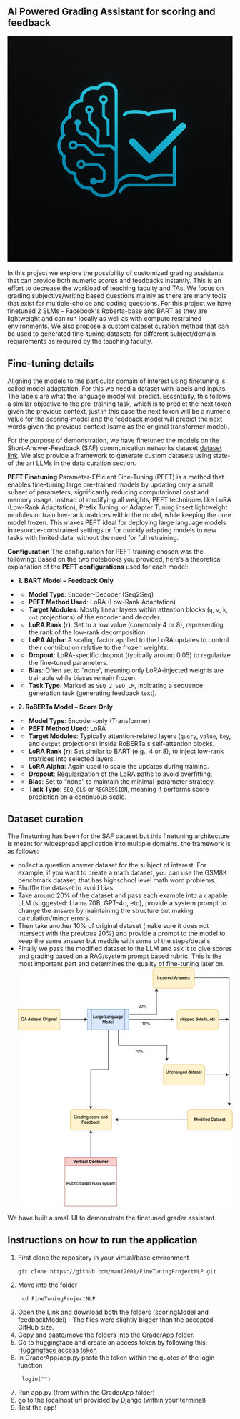 ## AI Powered Grading Assistant for scoring and feedback

![Logo](media/logo.png)

In this project we explore the possibility of customized grading assistants that can provide both numeric scores and feedbacks instantly. This is an effort to decrease the workload of teaching faculty and TAs. We focus on grading subjective/writing based questions mainly as there are many tools that exist for multiple-choice and coding questions. For this project we have finetuned 2 SLMs - Facebook's Roberta-base and BART as they are lightweight and can run locally as well as with compute restrained environments. We also propose a custom dataset curation method that can be used to generated fine-tuning datasets for different subject/domain requirements as required by the teaching faculty.

## Fine-tuning details

Aligning the models to the particular domain of interest using finetuning is called model adaptation. For this we need a dataset with labels and inputs. The labels are what the language model will predict. Essentially, this follows a similar objective to the pre-training task, which is to predict the next token given the previous context, just in this case the next token will be a numeric value for the scoring-model and the feedback model will predict the next words given the previous context (same as the original transformer model). 

For the purpose of demonstration, we have finetuned the models on the Short-Answer-Feedback (SAF) communication networks dataset [dataset link](https://huggingface.co/datasets/Short-Answer-Feedback/saf_communication_networks_english). We also provide a framework to generate custom datasets using state-of the art LLMs in the data curation section.

**PEFT Finetuning**
Parameter-Efficient Fine-Tuning (PEFT) is a method that enables fine-tuning large pre-trained models by updating only a small subset of parameters, significantly reducing computational cost and memory usage. Instead of modifying all weights, PEFT techniques like LoRA (Low-Rank Adaptation), Prefix Tuning, or Adapter Tuning insert lightweight modules or train low-rank matrices within the model, while keeping the core model frozen. This makes PEFT ideal for deploying large language models in resource-constrained settings or for quickly adapting models to new tasks with limited data, without the need for full retraining.

**Configuration**
The configuration for PEFT training chosen was the following:
Based on the two notebooks you provided, here’s a theoretical explanation of the **PEFT configurations** used for each model:

- **1. BART Model – Feedback Only**
- - **Model Type**: Encoder-Decoder (Seq2Seq)
- - **PEFT Method Used**: LoRA (Low-Rank Adaptation)
- - **Target Modules**: Mostly linear layers within attention blocks (`q`, `v`, `k`, `out` projections) of the encoder and decoder.
- - **LoRA Rank (r)**: Set to a low value (commonly 4 or 8), representing the rank of the low-rank decomposition.
- - **LoRA Alpha**: A scaling factor applied to the LoRA updates to control their contribution relative to the frozen weights.
- - **Dropout**: LoRA-specific dropout (typically around 0.05) to regularize the fine-tuned parameters.
- - **Bias**: Often set to “none”, meaning only LoRA-injected weights are trainable while biases remain frozen.
- - **Task Type**: Marked as `SEQ_2_SEQ_LM`, indicating a sequence generation task (generating feedback text).


- **2. RoBERTa Model – Score Only**
- - **Model Type**: Encoder-only (Transformer)
- - **PEFT Method Used**: LoRA
- - **Target Modules**: Typically attention-related layers (`query`, `value`, `key`, and `output` projections) inside RoBERTa's self-attention blocks.
- - **LoRA Rank (r)**: Set similar to BART (e.g., 4 or 8), to inject low-rank matrices into selected layers.
- - **LoRA Alpha**: Again used to scale the updates during training.
- - **Dropout**: Regularization of the LoRA paths to avoid overfitting.
- - **Bias**: Set to “none” to maintain the minimal-parameter strategy.
- - **Task Type**: `SEQ_CLS` or `REGRESSION`, meaning it performs score prediction on a continuous scale.


## Dataset curation
The finetuning has been for the SAF dataset but this finetuning architecture is meant for widespread application into multiple domains. the framework is as follows:

- collect a question answer dataset for the subject of interest. For example, if you want to create a math dataset, you can use the GSM8K benchmark dataset, that has highschool level math word problems.
- Shuffle the dataset to avoid bias.
- Take around 20% of the dataset and pass each example into a capable LLM (suggested: Llama 70B, GPT-4o, etc), provide a system prompt to change the answer by maintaining the structure but making calculation/minor errors.
- Then take another 10% of original dataset (make sure it does not intersect with the previous 20%) and provide a prompt to the model to keep the same answer but meddle with some of the steps/details.
- Finally we pass the modified dataset to the LLM and ask it to give scores and grading based on a RAG/system prompt based rubric. This is the most important part and determines the quality of fine-tuning later on.
![dataset](media/DatasetCuration.png)

We have built a small UI to demonstrate the finetuned grader assistant.

## Instructions on how to run the application
1) First clone the repository in your virtual/base environment<pre> ```git clone https://github.com/mani2001/FineTuningProjectNLP.git``` </pre>
2) Move into the folder <pre> ```cd FineTuningProjectNLP``` </pre>
3) Open the [Link](https://drive.google.com/drive/folders/1Ux9I9T5cI-MoK9orVutRuKr8PrR4dqZy?usp=sharing) and download both the folders (scoringModel and feedbackModel) - The files were slightly bigger than the accepted GitHub size.
4) Copy and paste/move the folders into the GraderApp folder.
5) Go to huggingface and create an access token by following this: [Huggingface access token](https://huggingface.co/docs/hub/en/security-tokens)
6) In GraderApp/app.py paste the token within the quotes of the login function <pre> ```login("")``` </pre>
7) Run app.py (from within the GraderApp folder)
8) go to the localhost url provided by Django (within your terminal)
9) Test the app!
    

